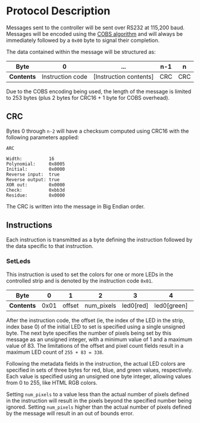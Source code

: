 # Protocol Description

Messages sent to the controller will be sent over RS232 at 115,200 baud.
Messages will be encoded using the [COBS algorithm](https://en.wikipedia.org/wiki/Consistent_Overhead_Byte_Stuffing)
and will always be immediately followed by a `0x00` byte to signal their
completion.

The data contained within the message will be structured as:

| **Byte**     | 0                | ...                    | n-1 | n   |
|--------------|------------------|------------------------|-----|-----|
| **Contents** | Instruction code | [Instruction contents] | CRC | CRC |

Due to the COBS encoding being used, the length of the message is limited
to 253 bytes (plus 2 bytes for CRC16 + 1 byte for COBS overhead).

## CRC

Bytes 0 through `n-2` will have a checksum computed using CRC16 with the
following parameters applied:

```
ARC

Width:          16
Polynomial:     0x8005
Initial:        0x0000
Reverse input:  true
Reverse output: true
XOR out:        0x0000
Check:          0xbb3d
Residue:        0x0000
```

The CRC is written into the message in Big Endian order.

## Instructions

Each instruction is transmitted as a byte defining the instruction followed by
the data specific to that instruction.

### SetLeds

This instruction is used to set the colors for one or more LEDs in the
controlled strip and is denoted by the instruction code `0x01`.

| **Byte**     | 0    | 1      | 2          | 3         | 4           | 5          | ... | n-1 | n   |
|--------------|------|--------|------------|-----------|-------------|------------|-----|-----|-----|
| **Contents** | 0x01 | offset | num_pixels | led0[red] | led0[green] | led0[blue] | ... | CRC | CRC |

After the instruction code, the offset (ie, the index of the LED in the strip,
index base 0) of the initial LED to set is specified using a single unsigned
byte.  The next byte specifies the number of pixels being set by this message
as an unsigned integer, with a minimum value of 1 and a maximum value of 83.
The limitations of the offset and pixel count fields result in a maximum LED
count of `255 + 83 = 338`.

Following the metadata fields in the instruction, the actual LED colors are
specified in sets of three bytes for red, blue, and green values, respectively.
Each value is specified using an unsigned one byte integer, allowing values
from 0 to 255, like HTML RGB colors.

Setting `num_pixels` to a value less than the actual number of pixels defined
in the instruction will result in the pixels beyond the specified number being
ignored.  Setting `num_pixels` higher than the actual number of pixels defined
by the message will result in an out of bounds error.
